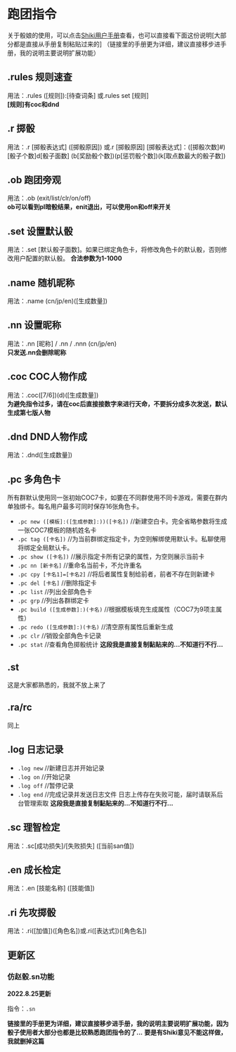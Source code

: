 # 跑团指令
关于骰娘的使用，可以点击[Shiki用户手册](https://v2docs.kokona.tech/zh/latest/User_Manual.html)查看，也可以直接看下面这份说明[大部分都是直接从手册复制粘贴过来的] （链接里的手册更为详细，建议直接移步进手册，我的说明主要说明扩展功能）  
## .rules 规则速查
用法：.rules ([规则]):[待查词条] 或.rules set [规则]  
**[规则]有coc和dnd**  
## .r 掷骰  
用法：.r [掷骰表达式] ([掷骰原因]) 或.r [掷骰原因] [掷骰表达式]：([掷骰次数]#)[骰子个数]d[骰子面数] (b[奖励骰个数])(p[惩罚骰个数])(k[取点数最大的骰子数])  
## .ob 跑团旁观  
用法：.ob (exit/list/clr/on/off)  
**ob可以看到pl暗骰结果，enit退出，可以使用on和off来开关**
## .set 设置默认骰
用法：.set [默认骰子面数]。如果已绑定角色卡，将修改角色卡的默认骰，否则修改用户配置的默认骰。
**合法参数为1-1000**  
## .name 随机昵称
用法：.name (cn/jp/en)([生成数量])  
## .nn 设置昵称
用法：.nn [昵称] / .nn / .nnn (cn/jp/en)  
**只发送.nn会删除昵称**  
## .coc COC人物作成
用法：.coc([7/6])(d)([生成数量])  
**为避免指令过多，请在coc后直接接数字来进行天命，不要拆分成多次发送，默认生成第七版人物**
## .dnd DND人物作成
用法：.dnd([生成数量])
## .pc 多角色卡
所有群默认使用同一张初始COC7卡，如要在不同群使用不同卡游戏，需要在群内单独绑卡。每名用户最多可同时保存16张角色卡。
- `.pc new ([模板]:([生成参数]:))([卡名])` //新建空白卡。完全省略参数将生成一张COC7模板的随机姓名卡
- `.pc tag ([卡名])` //为当前群绑定指定卡，为空则解绑使用默认卡。私聊使用将绑定全局默认卡。
- `.pc show ([卡名])` //展示指定卡所有记录的属性，为空则展示当前卡
- `.pc nn [新卡名]` //重命名当前卡，不允许重名
- `.pc cpy [卡名1]=[卡名2]` //将后者属性复制给前者，前者不存在则新建卡
- `.pc del [卡名]` //删除指定卡
- `.pc list` //列出全部角色卡
- `.pc grp` //列出各群绑定卡
- `.pc build ([生成参数]:)(卡名)` //根据模板填充生成属性（COC7为9项主属性）
- `.pc redo ([生成参数]:)(卡名)` //清空原有属性后重新生成
- `.pc clr` //销毁全部角色卡记录
- `.pc stat` //查看角色掷骰统计
**这段我是直接复制黏贴来的...不知道行不行...**
## .st
这是大家都熟悉的，我就不放上来了
## .ra/rc
同上
## .log 日志记录
- `.log new`  //新建日志并开始记录
- `.log on`  //开始记录
- `.log off`  //暂停记录
- `.log end`  //完成记录并发送日志文件
  日志上传存在失败可能，届时请联系后台管理索取
  **这段我是直接复制黏贴来的...不知道行不行...**
 ## .sc 理智检定
用法：.sc[成功损失]/[失败损失] ([当前san值])
## .en 成长检定
用法：.en [技能名称] ([技能值])
## .ri 先攻掷骰
用法：.ri([加值])([角色名])或.ri([表达式])([角色名])

## 更新区
### 仿赵骰.sn功能
**2022.8.25更新**  

指令：`.sn`

**链接里的手册更为详细，建议直接移步进手册，我的说明主要说明扩展功能，因为骰子使用者大部分也都是比较熟悉跑团指令的了...**
**要是有Shiki意见不能这样做，我就删掉这篇**
